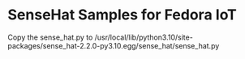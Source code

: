 # SenseHat Samples for Fedora IoT
Copy the sense_hat.py to /usr/local/lib/python3.10/site-packages/sense_hat-2.2.0-py3.10.egg/sense_hat/sense_hat.py
